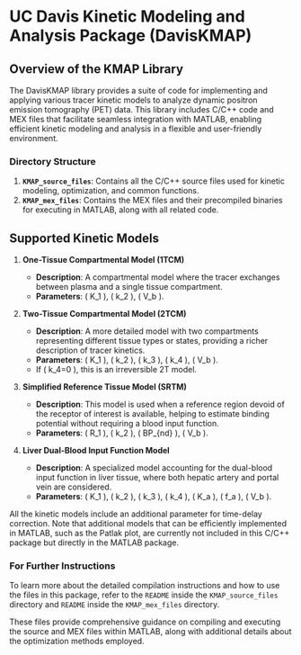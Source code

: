 # UC Davis Kinetic Modeling and Analysis Package (DavisKMAP)

## Overview of the KMAP Library

The DavisKMAP library provides a suite of code for implementing and applying various tracer kinetic models to analyze dynamic positron emission tomography (PET) data. This library includes C/C++ code and MEX files that facilitate seamless integration with MATLAB, enabling efficient kinetic modeling and analysis in a flexible and user-friendly environment.

### Directory Structure

1. **`KMAP_source_files`**: Contains all the C/C++ source files used for kinetic modeling, optimization, and common functions.
2. **`KMAP_mex_files`**: Contains the MEX files and their precompiled binaries for executing in MATLAB, along with all related code.

## Supported Kinetic Models

1. **One-Tissue Compartmental Model (1TCM)**
   - **Description**: A compartmental model where the tracer exchanges between plasma and a single tissue compartment.
   - **Parameters**: \( K_1 \), \( k_2 \), \( V_b \).

2. **Two-Tissue Compartmental Model (2TCM)**
   - **Description**: A more detailed model with two compartments representing different tissue types or states, providing a richer description of tracer kinetics.
   - **Parameters**: \( K_1 \), \( k_2 \), \( k_3 \), \( k_4 \), \( V_b \).
   - If \( k_4=0 \), this is an irreversible 2T model.

3. **Simplified Reference Tissue Model (SRTM)**
   - **Description**: This model is used when a reference region devoid of the receptor of interest is available, helping to estimate binding potential without requiring a blood input function.
   - **Parameters**: \( R_1 \), \( k_2 \), \( BP_{nd} \), \( V_b \).

4. **Liver Dual-Blood Input Function Model**
   - **Description**: A specialized model accounting for the dual-blood input function in liver tissue, where both hepatic artery and portal vein are considered.
   - **Parameters**: \( K_1 \), \( k_2 \), \( k_3 \), \( k_4 \), \( K_a \), \( f_a \), \( V_b \).

All the kinetic models include an additional parameter for time-delay correction.
Note that additional models that can be efficiently implemented in MATLAB, such as the Patlak plot, are currently not included in this C/C++ package but directly in the MATLAB package. 

### For Further Instructions

To learn more about the detailed compilation instructions and how to use the files in this package, refer to the `README` inside the `KMAP_source_files` directory and `README` inside the `KMAP_mex_files` directory.

These files provide comprehensive guidance on compiling and executing the source and MEX files within MATLAB, along with additional details about the optimization methods employed.
